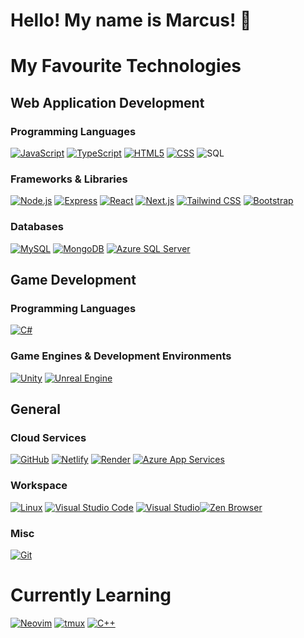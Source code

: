 <!--
**marcusngooi/marcusngooi** is a ✨ _special_ ✨ repository because its `README.md` (this file) appears on your GitHub profile.

Here are some ideas to get you started:

- 🔭 I’m currently working on ...
🌱 I’m currently learning ...

- 👯 I’m looking to collaborate on ...
- 🤔 I’m looking for help with ...
- 💬 Ask me about ...
- 📫 How to reach me: ...Pronouns:q

- 😄 Pronouns: ...
- ⚡ Fun fact: ...
-->

# Hello! My name is Marcus! 👋

# My Favourite Technologies

## Web Application Development

### Programming Languages
<p>
<a href="https://developer.mozilla.org/en-US/docs/Web/JavaScript/"><img alt="JavaScript" src="https://img.shields.io/badge/JavaScript-%23F7DF1E?logo=javascript&labelColor=%23F7DF1E&logoColor=black"></a>
<a href="https://www.typescriptlang.org"><img alt="TypeScript" src="https://img.shields.io/badge/TypeScript-%233178C6?logo=typescript&labelColor=%233178C6&logoColor=white"></a>
<a href="https://developer.mozilla.org/en-US/docs/Web/HTML"><img alt="HTML5" src="https://img.shields.io/badge/HTML5-%23E34F26?logo=html5&labelColor=%23E34F26&logoColor=white"></a>
<a href="https://developer.mozilla.org/en-US/docs/Web/CSS"><img alt="CSS" src="https://img.shields.io/badge/CSS-%23663399?logo=css&labelColor=%23663399"></a>
<img alt="SQL" src="https://img.shields.io/badge/SQL-blue">
</p>

### Frameworks & Libraries
<p>
<a href="https://node.js.org/en"><img alt="Node.js" src="https://img.shields.io/badge/Node.js-%235FA04E?logo=nodedotjs&logoColor=white&labelColor=%234FA04E"></a>
<a href="https://expressjs.com"><img alt="Express" src="https://img.shields.io/badge/Express-black?logo=express&labelColor=black"></a>
<a href="https://react.dev/"><img alt="React" src="https://img.shields.io/badge/React-%2361DAFB?logo=react&logoColor=black&labelColor=%2361DAFB"></a>
<a href="https://nextjs.org/"><img alt="Next.js" src="https://img.shields.io/badge/Next.js-black?logo=nextdotjs&logoColor=white&labelColor=black"></a>
<a href="https://tailwindcss.com/"><img alt="Tailwind CSS" src="https://img.shields.io/badge/Tailwind%20CSS-%2306B6D4?logo=tailwindcss&logoColor=white&labelColor=%2306B6D4"></a>
<a href="https://getbootstrap.com/"><img alt="Bootstrap" src="https://img.shields.io/badge/Bootstrap-%237952B3?logo=bootstrap&logoColor=white&labelColor=%237952B3"></a>
</p>

### Databases
<p>
<a href="https://www.mysql.com/"><img alt="MySQL" src="https://img.shields.io/badge/MySQL-%234479A1?logo=mysql&logoColor=white&labelColor=%234479A1"></a>
<a href="https://www.mongodb.com/"><img alt="MongoDB" src="https://img.shields.io/badge/MongoDB-%2347A248?logo=mongodb&logoColor=white&labelColor=%2347A248"></a>
<a href="https://azure.microsoft.com/en-us/products/azure-sql/database"><img alt="Azure SQL Server" src="https://img.shields.io/badge/Azure%20SQL%20Server-blue"></a>
</p>


## Game Development

### Programming Languages
<p>
<a href="https://learn.microsoft.com/en-US/dotnet/csharp/"><img alt="C#" src="https://img.shields.io/badge/C%20Sharp-purple"></a>
</p>

### Game Engines & Development Environments
<p>
<a href="https://unity.com/"><img alt="Unity" src="https://img.shields.io/badge/Unity-white?logo=unity&logoColor=black"></a>
<a href="https://www.unrealengine.com/en-US"><img alt="Unreal Engine" src="https://img.shields.io/badge/Unreal%20Engine-%230E1128?logo=unrealengine&labelColor=%230E1128"></a>
</p>

## General

### Cloud Services
<p>
<a href="https://github.com/"><img alt="GitHub" src="https://img.shields.io/badge/GitHub-%23181717?logo=github&labelColor=%23181717"></a>
<a href="https://www.netlify.com/"><img alt="Netlify" src="https://img.shields.io/badge/Netlify-%2300C7B7?logo=netlify&logoColor=white&labelColor=%2300C7B7"></a>
<a href="https://render.com/"><img alt="Render" src="https://img.shields.io/badge/Render-black?logo=render"></a>
<a href="https://azure.microsoft.com/en-us/products/app-service"><img alt="Azure App Services" src="https://img.shields.io/badge/Azure%20App%20Services-blue"></a>
</p>

### Workspace
<p>
<a href="https://www.linux.org/"><img alt="Linux" src="https://img.shields.io/badge/Linux-%23FCC624?logo=linux&logoColor=black"></a>
<a href="https://code.visualstudio.com/"><img alt="Visual Studio Code" src="https://img.shields.io/badge/Visual%20Studio%20Code-blue"></a>
<a href="https://visualstudio.microsoft.com/"><img alt="Visual Studio" src="https://img.shields.io/badge/Visual%20Studio-purple></a>
<a href="https://zen-browser.app/"><img alt="Zen Browser" src="https://img.shields.io/badge/Zen%20Browser-%23F76F53?logo=zenbrowser"></a>
</p>

### Misc
<p>
<a href="https://git-scm.com/"><img alt="Git" src="https://img.shields.io/badge/Git-%23F05032?logo=git&logoColor=white"></a>
</p>

# Currently Learning
<p>
<a href="https://neovim.io/"><img alt="Neovim" src="https://img.shields.io/badge/Neovim-%2357A143?logo=neovim&logoColor=white"></a>
<a href="https://github.com/tmux/tmux/wiki"><img alt="tmux" src="https://img.shields.io/badge/tmux-%231BB91F?logo=tmux&logoColor=white"></a>
<a href="https://cplusplus.com/"><img alt="C++" src="https://img.shields.io/badge/C%2B%2B-%2300599C?logo=cplusplus"></a>
</p>
